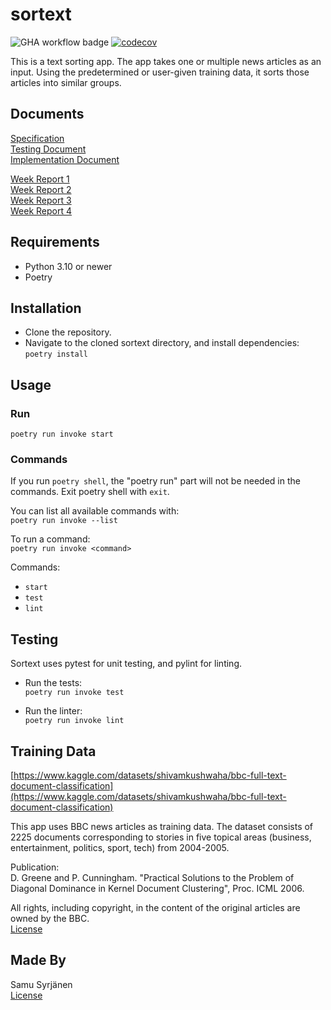 # sortext

![GHA workflow badge](https://github.com/samusyrjanen/sortext/workflows/CI/badge.svg) [![codecov](https://codecov.io/gh/samusyrjanen/sortext/branch/main/graph/badge.svg?token=TMTGIKOD27)](https://codecov.io/gh/samusyrjanen/sortext)

This is a text sorting app. The app takes one or multiple news articles as an input. Using the predetermined or user-given training data, it sorts those articles into similar groups.

## Documents

[Specification](docs/specification.md)  
[Testing Document](docs/testing_document.md)  
[Implementation Document](docs/implementation_document.md)  

[Week Report 1](docs/week_report_1.md)  
[Week Report 2](docs/week_report_2.md)  
[Week Report 3](docs/week_report_3.md)  
[Week Report 4](docs/week_report_4.md)  

## Requirements

- Python 3.10 or newer
- Poetry

## Installation

- Clone the repository.
- Navigate to the cloned sortext directory, and install dependencies:  
`poetry install`

## Usage

### Run  
`poetry run invoke start`  

### Commands

If you run `poetry shell`, the "poetry run" part will not be needed in the commands. Exit poetry shell with `exit`.

You can list all available commands with:  
`poetry run invoke --list`  

To run a command:  
`poetry run invoke <command>`  

Commands:
- `start`
- `test`
- `lint`

## Testing

Sortext uses pytest for unit testing, and pylint for linting.  
- Run the tests:  
`poetry run invoke test`  

- Run the linter:  
`poetry run invoke lint`

## Training Data

[https://www.kaggle.com/datasets/shivamkushwaha/bbc-full-text-document-classification](https://www.kaggle.com/datasets/shivamkushwaha/bbc-full-text-document-classification)

This app uses BBC news articles as training data. The dataset consists of 2225 documents corresponding to stories in five topical areas (business, entertainment, politics, sport, tech) from 2004-2005.  

Publication:  
D. Greene and P. Cunningham. "Practical Solutions to the Problem of Diagonal Dominance in Kernel Document Clustering", Proc. ICML 2006.  

All rights, including copyright, in the content of the original articles are owned by the BBC.  
[License](https://opendatacommons.org/licenses/dbcl/1-0/)

## Made By

Samu Syrjänen  
[License](LICENSE)
